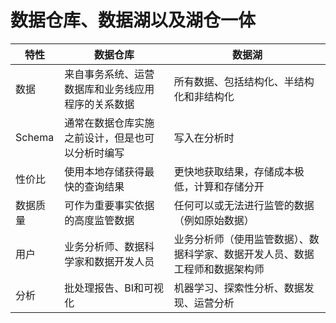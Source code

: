 # 数据仓库、数据湖以及湖仓一体

| 特性     | 数据仓库                                           | 数据湖                                                                       |
| -------- | -------------------------------------------------- | ---------------------------------------------------------------------------- |
| 数据     | 来自事务系统、运营数据库和业务线应用程序的关系数据 | 所有数据、包括结构化、半结构化和非结构化                                     |
| Schema   | 通常在数据仓库实施之前设计，但是也可以分析时编写   | 写入在分析时                                                                 |
| 性价比   | 使用本地存储获得最快的查询结果                     | 更快地获取结果，存储成本极低，计算和存储分开                                 |
| 数据质量 | 可作为重要事实依据的高度监管数据                   | 任何可以或无法进行监管的数据（例如原始数据）                                 |
| 用户     | 业务分析师、数据科学家和数据开发人员               | 业务分析师（使用监管数据）、数据科学家、数据开发人员、数据工程师和数据架构师 |
| 分析     | 批处理报告、BI和可视化                             | 机器学习、探索性分析、数据发现、运营分析                                     |